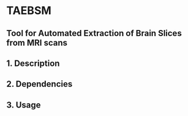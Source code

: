 # TAEBSM
## Tool for Automated Extraction of Brain Slices from MRI scans

## 1. Description

## 2. Dependencies

## 3. Usage
